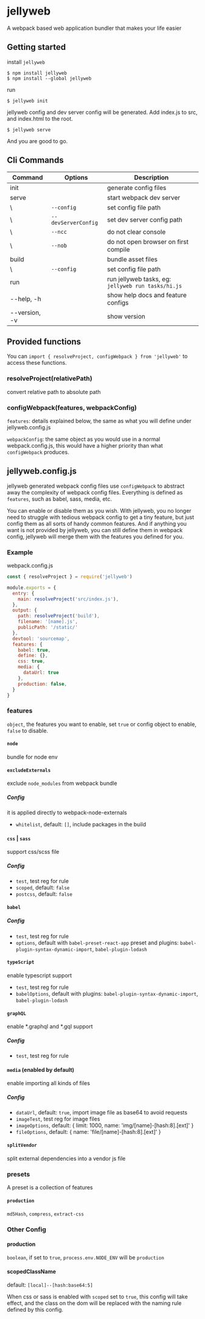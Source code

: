 # jellyweb

A webpack based web application bundler that makes your life easier

## Getting started

install `jellyweb`
```
$ npm install jellyweb
$ npm install --global jellyweb
```

run
```
$ jellyweb init
```

jellyweb config and dev server config will be generated.
Add index.js to src, and index.html to the root.

```
$ jellyweb serve
```
And you are good to go.

## Cli Commands

| Command       | Options             | Description                                        |
|---------------|---------------------|----------------------------------------------------|
| init          |                     | generate config files                              |
| serve         |                     | start webpack dev server                           |
| \             | `--config`          | set config file path                               |
| \             | `--devServerConfig` | set dev server config path                         |
| \             | `--ncc`             | do not clear console                               |
| \             | `--nob`             | do not open browser on first compile               |
| build         |                     | bundle asset files                                 |
| \             | `--config`          | set config file path                               |
| run           |                     | run jellyweb tasks, eg: `jellyweb run tasks/hi.js` |
| --help, -h    |                     | show help docs and feature configs                 |
| --version, -v |                     | show version                                       |

## Provided functions

You can `import { resolveProject, configWebpack } from 'jellyweb'` to access these functions.

### resolveProject(relativePath)

convert relative path to absolute path

### configWebpack(features, webpackConfig)

`features`: details explained below, the same as what you will define under jellyweb.config.js

`webpackConfig`: the same object as you would use in a normal webpack.config.js, this would have a higher priority than what `configWebpack` produces.

## jellyweb.config.js

jellyweb generated webpack config files use `configWebpack` to abstract away the complexity of webpack config files. Everything is defined as `features`, such as babel, sass, media, etc.

You can enable or disable them as you wish. With jellyweb, you no longer need to struggle with tedious webpack config to get a tiny feature, but just config them as all sorts of handy common features. And if anything you want is not provided by jellyweb, you can still define them in webpack config, jellyweb will merge them with the features you defined for you.

### Example

webpack.config.js

```js
const { resolveProject } = require('jellyweb')

module.exports = {
  entry: {
    main: resolveProject('src/index.js'),
  },
  output: {
    path: resolveProject('build'),
    filename: '[name].js',
    publicPath: '/static/'
  },
  devtool: 'sourcemap',
  features: {
    babel: true,
    define: {},
    css: true,
    media: {
      dataUrl: true
    },
    production: false,
  }
}
```

### features

`object`, the features you want to enable, set `true` or config object to enable, `false` to disable.

#### `node`

bundle for node env

#### `excludeExternals`

exclude `node_modules` from webpack bundle

##### Config

it is applied directly to webpack-node-externals

- `whitelist`, default: `[]`, include packages in the build

#### `css` | `sass`

support css/scss file

##### Config

- `test`, test reg for rule
- `scoped`, default: `false`
- `postcss`, default: `false`

#### `babel`

##### Config

- `test`, test reg for rule
- `options`, default with `babel-preset-react-app` preset and plugins: `babel-plugin-syntax-dynamic-import`, `babel-plugin-lodash`

#### `typeScript`

enable typescript support

- `test`, test reg for rule
- `babelOptions`, default with plugins: `babel-plugin-syntax-dynamic-import`, `babel-plugin-lodash`

#### `graphQL`

enable *.graphql and *.gql support

##### Config

- `test`, test reg for rule

#### `media` (enabled by default)

enable importing all kinds of files

##### Config

- `dataUrl`, default: `true`, import image file as base64 to avoid requests
- `imageTest`, test reg for image files
- `imageOptions`, default: { limit: 1000, name: 'img/[name]-[hash:8].[ext]' }
- `fileOptions`, default: { name: 'file/[name]-[hash:8].[ext]' }

#### `splitVendor`

split external dependencies into a vendor js file

### presets

A preset is a collection of features

#### `production`

`md5Hash`, `compress`, `extract-css`

### Other Config

#### production

`boolean`, if set to `true`, `process.env.NODE_ENV` will be `production`

#### scopedClassName

default: `[local]--[hash:base64:5]`

When css or sass is enabled with `scoped` set to `true`, this config will take effect, and the class on the dom will be replaced with the naming rule defined by this config.

